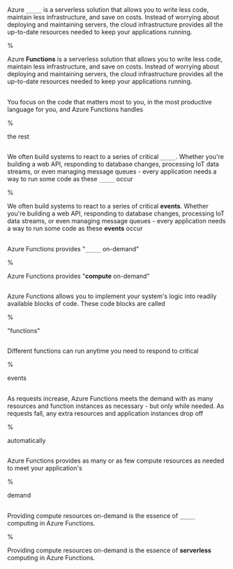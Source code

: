 ##

Azure `_____` is a serverless solution that allows you to write less code, maintain less infrastructure, and save on costs. Instead of worrying about deploying and maintaining servers, the cloud infrastructure provides all the up-to-date resources needed to keep your applications running.

%

Azure **Functions** is a serverless solution that allows you to write less code, maintain less infrastructure, and save on costs. Instead of worrying about deploying and maintaining servers, the cloud infrastructure provides all the up-to-date resources needed to keep your applications running.

##

You focus on the code that matters most to you, in the most productive language for you, and Azure Functions handles

%

the rest

##

We often build systems to react to a series of critical `_____`. Whether you're building a web API, responding to database changes, processing IoT data streams, or even managing message queues - every application needs a way to run some code as these `_____` occur

%

We often build systems to react to a series of critical **events**. Whether you're building a web API, responding to database changes, processing IoT data streams, or even managing message queues - every application needs a way to run some code as these **events** occur

##

Azure Functions provides "`_____` on-demand"

%

Azure Functions provides "**compute** on-demand"

##

Azure Functions allows you to implement your system's logic into readily available blocks of code. These code blocks are called

%

"functions"

##

Different functions can run anytime you need to respond to critical

%

events

##

As requests increase, Azure Functions meets the demand with as many resources and function instances as necessary - but only while needed. As requests fall, any extra resources and application instances drop off

%

automatically

##

Azure Functions provides as many or as few compute resources as needed to meet your application's

%

demand

##

Providing compute resources on-demand is the essence of `_____` computing in Azure Functions.

%

Providing compute resources on-demand is the essence of **serverless** computing in Azure Functions.
